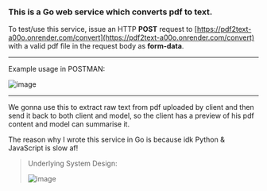 ### This is a Go web service which converts pdf to text.

To test/use this service, issue an HTTP **POST** request to [https://pdf2text-a00o.onrender.com/convert](https://pdf2text-a00o.onrender.com/convert) with a valid pdf file in the request body as **form-data**.

---

Example usage in POSTMAN:

![image](https://github.com/amitsuthar69/pdf2text/assets/111864432/c533ba6e-2408-47b6-a43f-ba1599c9c1f3)

---

We gonna use this to extract raw text from pdf uploaded by client and then send it back to both client and model, so the client has a preview of his pdf content and model can summarise it. 

The reason why I wrote this service in Go is because idk Python & JavaScript is slow af! 

> Underlying System Design:
> 
> ![image](https://github.com/amitsuthar69/pdf2text/assets/111864432/a8c70fec-8543-466b-9379-3e12bf719778)

